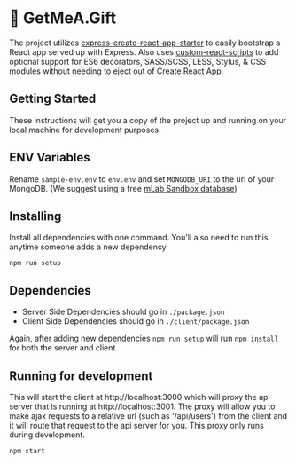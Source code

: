 # 🎁 GetMeA.Gift

The project utilizes [express-create-react-app-starter](https://github.com/rosswaycaster/express-create-react-app-starter) to easily bootstrap a React app served up with Express. Also uses [custom-react-scripts](https://github.com/kitze/custom-react-scripts) to add optional support for ES6 decorators, SASS/SCSS, LESS, Stylus, & CSS modules without needing to eject out of Create React App.


## Getting Started

These instructions will get you a copy of the project up and running on your local machine for development purposes.

## ENV Variables

Rename `sample-env.env` to `env.env` and set `MONGODB_URI` to the url of your MongoDB. (We suggest using a free [mLab Sandbox database](https://www.mlab.com))

## Installing

Install all dependencies with one command. You'll also need to run this anytime someone adds a new dependency.
```
npm run setup
```

## Dependencies

- Server Side Dependencies should go in `./package.json`
- Client Side Dependencies should go in `./client/package.json`

Again, after adding new dependencies `npm run setup` will run `npm install` for both the server and client.

## Running for development

This will start the client at http://localhost:3000 which will proxy the api server that is running at http://localhost:3001. The proxy will allow you to make ajax requests to a relative url (such as '/api/users') from the client and it will route that request to the api server for you. This proxy only runs during development.
```
npm start
```

